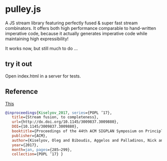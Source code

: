 # pulley.js

A JS stream library featuring perfectly fused & super fast stream combinators.
It offers both high performance comparable to hand-written imperative code, because
it actually generates imperative code while maintaining high expressibility!

It works now, but still much to do ...

## try it out

Open index.html in a server for tests.

## Reference

[This](https://github.com/strymonas/staged-streams.ocaml)

``` bibtex
@inproceedings{Kiselyov_2017, series={POPL ’17},
   title={Stream fusion, to completeness},
   url={http://dx.doi.org/10.1145/3009837.3009880},
   DOI={10.1145/3009837.3009880},
   booktitle={Proceedings of the 44th ACM SIGPLAN Symposium on Principles of Programming Languages},
   publisher={ACM},
   author={Kiselyov, Oleg and Biboudis, Aggelos and Palladinos, Nick and Smaragdakis, Yannis},
   year={2017},
   month=jan, pages={285–299},
   collection={POPL ’17} }
```
